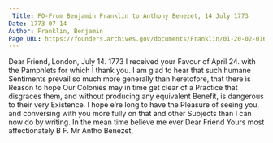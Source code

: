 ```yaml
---
 Title: FO-From Benjamin Franklin to Anthony Benezet, 14 July 1773
Date: 1773-07-14
Author: Franklin, Benjamin
Page URL: https://founders.archives.gov/documents/Franklin/01-20-02-0162
---
```


Dear Friend,
London, July 14. 1773
I received your Favour of April 24. with the Pamphlets for which I thank you. I am glad to hear that such humane Sentiments prevail so much more generally than heretofore, that there is Reason to hope Our Colonies may in time get clear of a Practice that disgraces them, and without producing any equivalent Benefit, is dangerous to their very Existence.
I hope e’re long to have the Pleasure of seeing you, and conversing with you more fully on that and other Subjects than I can now do by writing. In the mean time believe me ever Dear Friend Yours most affectionately
B F.
Mr Antho Benezet,

